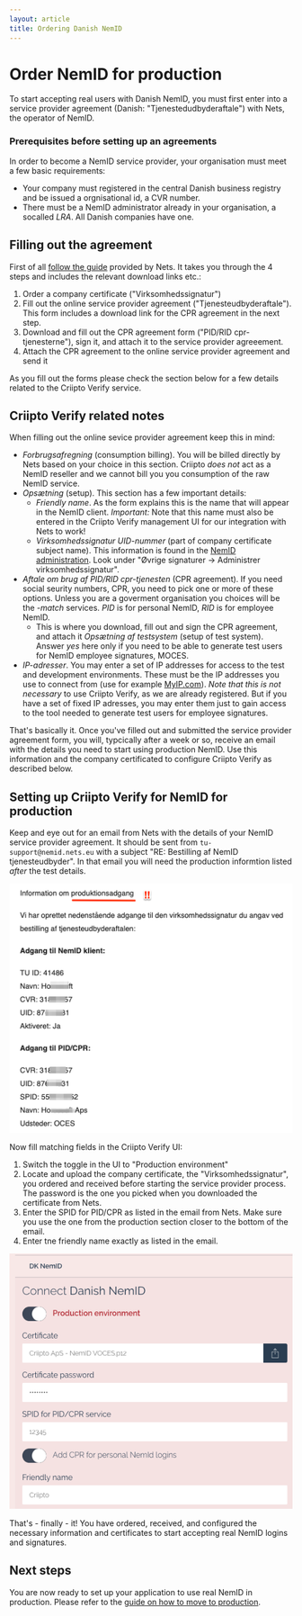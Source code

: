 ```yaml
---
layout: article
title: Ordering Danish NemID
---
```



# Order NemID for production

To start accepting real users with Danish NemID, you must first enter into a service provider agreement (Danish: "Tjenestedudbyderaftale") with Nets, the operator of NemID.

### Prerequisites before setting up an agreements

In order to become a NemID service provider, your organisation must meet a few basic requirements:

- Your company must registered in the central Danish business registry and be issued a orgnisational id, a CVR number.
- There must be a NemID administrator already in your organisation, a socalled _LRA_. All Danish companies have one.

## Filling out the agreement

First of all [follow the guide](https://www.nets.eu/dk-da/kundeservice/nemid-tjenesteudbyder/bestilling) provided by Nets.  It takes you through the 4 steps and includes the relevant download links etc.:

1. Order a company certificate ("Virksomhedssignatur")
2. Fill out the online service provider agreement ("Tjenesteudbyderaftale"). This form includes a download link for the CPR agreement in the next step.
3. Download and fill out the CPR agreement form ("PID/RID cpr-tjenesterne"), sign it, and attach it to the service provider agreeement.
4. Attach the CPR agreement to the online service provider agreement and send it

As you fill out the forms please check the section below for a few details related to the Criipto Verify service.

## Criipto Verify related notes

When filling out the online sevice provider agreement keep this in mind:

- _Forbrugsafregning_ (consumption billing). You will be billed directly by Nets based on your choice in this section. Criipto _does not_ act as a NemID reseller and we cannot bill you you consumption of the raw NemID service.
- _Opsætning_ (setup). This section has a few important details:
    - _Friendly name_. As the form explains this is the name that will appear in the NemID client. _Important:_ Note that this name must also be entered in the Criipto Verify management UI for our integration with Nets to work!
    - _Virksomhedssignatur UID-nummer_ (part of company certificate subject name). This information is found in the [NemID administration](https://www.medarbejdersignatur.dk/produkter/nemid_medarbejdersignatur/log_paa_nemid_selvbetjening/). Look under "Øvrige signaturer -> Administrer virksomhedssignatur".
- _Aftale om brug af PID/RID cpr-tjenesten_ (CPR agreement). If you need social seurity numbers, CPR, you need to pick one or more of these options. Unless you are a goverment organisation you choices will be the _-match_ services. _PID_ is for personal NemID, _RID_ is for employee NemID.
    - This is where you download, fill out and sign the CPR agreement, and attach it
_​Opsætning af testsystem_ (setup of test system). Answer _yes_ here only if you need to be able to generate test users for NemID employee signatures, MOCES.
- _IP-adresser_. You may enter a set of IP addresses for access to the test and development environments. These must be the IP addresses you use to connect from (use for example [MyIP.com](https://www.myip.com/)). _Note that this is not necessary_ to use Criipto Verify, as we are already registered. But if you have a set of fixed IP adresses, you may enter them just to gain access to the tool needed to generate test users for employee signatures.

<a name="setup"></a>

That's basically it. Once you've filled out and submitted the service provider agreement form, you will, typcically after a week or so, receive an email with the details you need to start using production NemID. Use this information and the company certificated to configure Criipto Verify as described below.

## Setting up Criipto Verify for NemID for production

Keep and eye out for an email from Nets with the details of your NemID service provider agreement. It should be sent from `tu-support@nemid.nets.eu` with a subject "RE: Bestilling af NemID tjenesteudbyder". In that email you will need the production informtion listed _after_ the test details.

![Email from Nets](/images/TU-done.png)

Now fill matching fields in the Criipto Verify UI:

1. Switch the toggle in the UI to "Production environment"
2. Locate and upload the company certificate, the "Virksomhedssignatur", you ordered and received before starting the service provider process. The password is the one you picked when you downloaded the certificate from Nets.
3. Enter the SPID for PID/CPR as listed in the email from Nets. Make sure you use the one from the production section closer to the bottom of the email.
4. Enter tne friendly name exactly as listed in the email.

![Email from Nets](/images/nemid-prod.png)

That's - finally - it! You have ordered, received, and configured the necessary information and certificates to start accepting real NemID logins and signatures.

## Next steps

You are now ready to set up your application to use real NemID in production. Please refer to the [guide on how to move to production](/how-to/get-ready-for-production).
